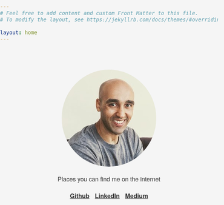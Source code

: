 ```yaml
---
# Feel free to add content and custom Front Matter to this file.
# To modify the layout, see https://jekyllrb.com/docs/themes/#overriding-theme-defaults

layout: home
---
```


  <style>
    html, body {
      width: 100%;
      font-family:  "Helvetica Neue", Helvetica, Arial, "Lucida Grande";
      font-size: 1.0em;
      background-color: whitesmoke;
      color: #333;
      margin: 0;
      padding: 0;
    }
    html a {
      color: #333;
      font-weight: bold;
    }
    img {
      border-radius: 50%;
    }
    #container {
      max-width: 500px;
      margin: 0 auto;
      padding: 40px 0;
      text-align: center;
    }
    h1 a:hover {
      text-decoration: none;
    } 
    ul {
      list-style-type: none;
    }
    li {
      padding: 5px;
      display: inline-block;
    }
  </style>
 
  <div id="container">
    <p><img src="/images/me.jpg" /></p>
    <p>
      <p>Places you can find me on the internet</p>
      <ul style="padding: 0;">
        <li><a href="https://github.com/asim">Github</a></li>
        <li><a href="https://www.linkedin.com/in/asimaslam/">LinkedIn</a></li>
        <li><a href="https://medium.com/@asimaslam">Medium</a></li>
      </ul>
    </p>
  </div>

<script>
  (function(i,s,o,g,r,a,m){i['GoogleAnalyticsObject']=r;i[r]=i[r]||function(){
  (i[r].q=i[r].q||[]).push(arguments)},i[r].l=1*new Date();a=s.createElement(o),
  m=s.getElementsByTagName(o)[0];a.async=1;a.src=g;m.parentNode.insertBefore(a,m)
  })(window,document,'script','https://www.google-analytics.com/analytics.js','ga');

  ga('create', 'UA-38418434-1', 'auto');
  ga('send', 'pageview');

</script>
